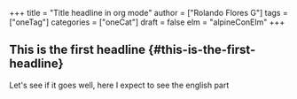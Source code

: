 +++
title = "Title headline in org mode"
author = ["Rolando Flores G"]
tags = ["oneTag"]
categories = ["oneCat"]
draft = false
elm = "alpineConElm"
+++

## This is the first headline {#this-is-the-first-headline}

Let's see if it goes well, here I expect to see the english part

<div id="myapp"></div>